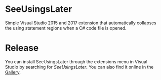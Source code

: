 # SeeUsingsLater
Simple Visual Studio 2015 and 2017 extension that automatically collapses the using statement regions when a C# code file is opened.

# Release
You can install SeeUsingsLater through the extensions menu in Visual Studio by searching for _SeeUsingsLater_. You can also find it online in the [Gallery](https://gallery.msdn.microsoft.com/310606ba-8a25-487f-bf19-7218127df295).
